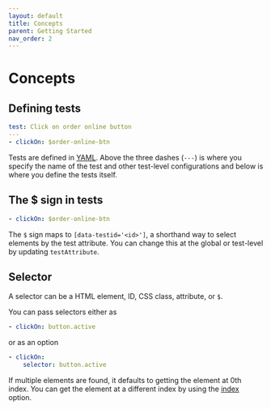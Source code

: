```yaml
---
layout: default
title: Concepts
parent: Getting Started
nav_order: 2
---
```


# Concepts

## Defining tests
```yaml
test: Click on order online button
---
- clickOn: $order-online-btn
```

Tests are defined in [YAML](https://yaml.org/). Above the three dashes (`---`) is where you specify the name of the test and other test-level configurations and below is where you define the tests itself.
 
## The $ sign in tests
```yaml
- clickOn: $order-online-btn
```

The `$` sign maps to `[data-testid='<id>']`, a shorthand way to select elements by the test attribute. You can change this at the global or test-level by updating `testAttribute`.

## Selector

A selector can be a HTML element, ID, CSS class, attribute, or `$`.

You can pass selectors either as
```yaml
- clickOn: button.active
```
or as an option
```yaml
- clickOn:
    selector: button.active
```

If multiple elements are found, it defaults to getting the element at 0th index. You can get the element at a different index by using the [index](/getting-started/options.html) option.